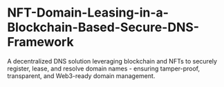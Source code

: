 # NFT-Domain-Leasing-in-a-Blockchain-Based-Secure-DNS-Framework
A decentralized DNS solution leveraging blockchain and NFTs to securely register, lease, and resolve domain names - ensuring tamper-proof, transparent, and Web3-ready domain management.
